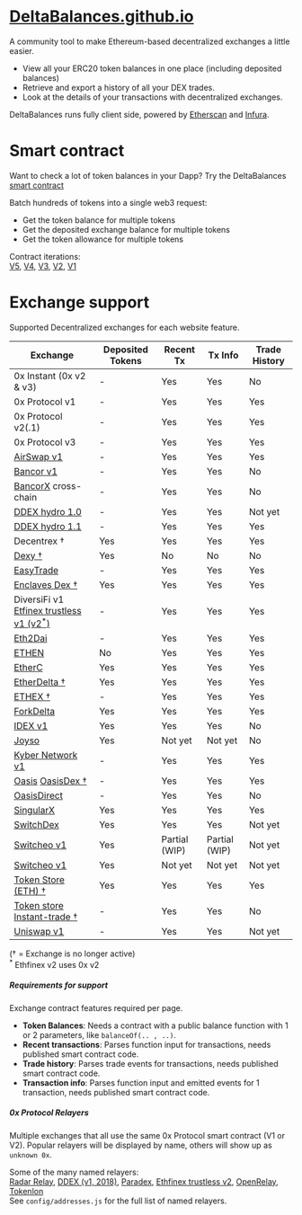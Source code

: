 # [DeltaBalances.github.io](https://deltabalances.github.io)
A community tool to make Ethereum-based decentralized exchanges a little easier.
+ View all your ERC20 token balances in one place (including deposited balances)
+ Retrieve and export a history of all your DEX trades.
+ Look at the details of your transactions with decentralized exchanges.


DeltaBalances runs fully client side, powered by [Etherscan](https://etherscan.io) and [Infura](https://infura.io).

# Smart contract
Want to check a lot of token balances in your Dapp?
Try the DeltaBalances [smart contract](https://etherscan.io/address/0xbf320b8336b131e0270295c15478d91741f9fc11#code) 

Batch hundreds of tokens into a single web3 request:
+ Get the token balance for multiple tokens 
+ Get the deposited exchange balance for multiple tokens 
+ Get the token allowance for multiple tokens

Contract iterations:  
[V5](https://etherscan.io/address/0xbf320b8336b131e0270295c15478d91741f9fc11#code), [V4](https://etherscan.io/address/0x40a38911e470fc088beeb1a9480c2d69c847bcec#code), [V3](https://etherscan.io/address/0x3E25F0BA291F202188Ae9Bda3004A7B3a803599a#code), [V2](https://etherscan.io/address/0xf5f563D3A99152c18cE8b133232Fe34317F60FEF#code), [V1](https://etherscan.io/address/0x3150954EAE1a8a5e5EE1F1B8E8444Fe16EA9F94C#code)


# Exchange support
Supported Decentralized exchanges for each website feature.  

| Exchange | Deposited Tokens | Recent Tx| Tx Info| Trade History|
|----------|------------------|------------------|-----------------------------|------------------|
| 0x Instant (0x v2 & v3) | - | Yes| Yes| No |
| 0x Protocol v1 | - | Yes| Yes| Yes |
| 0x Protocol v2(.1) | - | Yes| Yes| Yes |
| 0x Protocol v3 | - | Yes| Yes| Yes |
| [AirSwap v1](https://airswap.io)| - | Yes |Yes |Yes|
| [Bancor v1](https://bancor.network)  | - | Yes| Yes | No|
| [BancorX](https://bancor.network) cross-chain  | - | Yes| Yes | No|
| [DDEX hydro 1.0](https://ddex.io/)| - | Yes| Yes| Not yet |
| [DDEX hydro 1.1](https://ddex.io/)| - | Yes| Yes| Yes |
| Decentrex †| Yes| Yes| Yes| Yes |
| [Dexy †](https://app.dexy.exchange) |Yes| No| No | No|
| [EasyTrade](https://easytrade.io) |-| Yes| Yes | Yes|
| [Enclaves Dex †](https://enclaves.io) | Yes | Yes| Yes | Yes|
| DiversiFi v1 [Etfinex trustless v1 (v2<sup>*</sup>)](https://trustless.ethfinex.com) | - | Yes | Yes | Yes |
| [Eth2Dai](https://eth2dai.com/) |-|Yes| Yes | Yes|
| [ETHEN](https://ethen.market) |No|Yes|Yes|Yes|
| [EtherC](https://etherc.io) |Yes|Yes|Yes|Yes|
| [EtherDelta †](https://etherdelta.com)| Yes| Yes| Yes| Yes | 
| [ETHEX †](https://ethex.market)|-|Yes|Yes|Yes|
| [ForkDelta](https://forkDelta.app)| Yes| Yes| Yes| Yes | 
| [IDEX v1](https://idex.market)| Yes |Yes |Yes| No |
| [Joyso](https://joyso.io)|Yes| Not yet| Not yet | No|
| [Kyber Network v1](https://kyber.network) |-|Yes|Yes| Yes | Yes|
| [Oasis](https://oasis.app/trade/) [OasisDex †](https://oasisdex.com)|-|Yes| Yes | Yes|
| [OasisDirect](https://oasis.direct) |-|Yes| Yes | No|
| [SingularX](https://singularx.com)|Yes| Yes| Yes | Yes|
| [SwitchDex](https://switchdex.ag)|Yes| Yes| Yes | Not yet|
| [Switcheo v1](https://switcheo.exchange)|Yes| Partial (WIP)| Partial (WIP) | Not yet|
| [Switcheo v1](https://switcheo.exchange)|Yes| Not yet| Not yet | Not yet|
| [Token Store (ETH) †](https://token.store)| Yes| Yes| Yes| Yes |
| [Token store Instant-trade †](https://token.store)| - | Yes| Yes | No|
| [Uniswap v1](https://uniswap.exchange)| - | Yes| Yes| Not yet|  

(† = Exchange is no longer active)  
<sup>*</sup> Ethfinex v2 uses 0x v2  

##### Requirements for support
Exchange contract features required per page.
+ **Token Balances**: Needs a contract with a public balance function with 1 or 2 parameters, like `balanceOf(.. , ..)`.
+ **Recent transactions**: Parses function input for transactions, needs published smart contract code.
+ **Trade history**: Parses trade events for transactions, needs published smart contract code.
+ **Transaction info**: Parses function input and emitted events for 1 transaction, needs published smart contract code.


##### 0x Protocol Relayers
Multiple exchanges that all use the same 0x Protocol smart contract (V1 or V2).
Popular relayers will be displayed by name, others will show up as `unknown 0x`.

Some of the many named relayers:  
[Radar Relay](https://radarrelay.com/), [DDEX (v1, 2018)](https://ddex.io/), [Paradex](https://paradex.io/),  [Ethfinex trustless v2](https://trustless.ethfinex.com), [OpenRelay](https://openrelay.xyz/), [Tokenlon](https://tokenlon.token.im/tokenlon)  
See `config/addresses.js` for the full list of named relayers.









